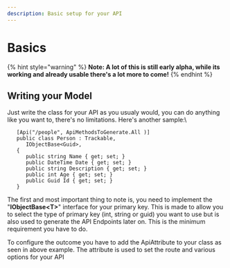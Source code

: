 ```yaml
---
description: Basic setup for your API
---
```


# Basics

{% hint style="warning" %}
**Note: A lot of this is still early alpha, while its working and already usable there's a lot more to come!**
{% endhint %}

## Writing your Model

Just write the class for your API as you usualy would, you can do anything like you want to, there's no limitations. Here's another sample:\


```
   [Api("/people", ApiMethodsToGenerate.All )]
   public class Person : Trackable, 
      IObjectBase<Guid>,
   {
      public string Name { get; set; }
      public DateTime Date { get; set; }
      public string Description { get; set; }
      public int Age { get; set; }
      public Guid Id { get; set; }
   }
```

The first and most important thing to note is, you need to implement the "**IObjectBase\<T>**" interface for your primary key. This is made to allow you to select the type of primary key (int, string or guid) you want to use but is also used to generate the API Endpoints later on. This is the minimum requirement you have to do.&#x20;

To configure the outcome you have to add the ApiAttribute to your class as seen in above example. The attribute is used to set the route and various options for your API
